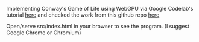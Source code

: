 Implementing Conway's Game of Life using WebGPU via Google Codelab's tutorial [here](https://codelabs.developers.google.com/your-first-webgpu-app) and checked the work from this github repo [here](https://github.com/pmuens/your-first-webgpu-app/tree/master)

Open/serve src/index.html in your browser to see the program. (I suggest Google Chrome or Chromium)

